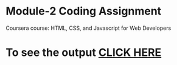 

# Module-2 Coding Assignment

Coursera course: HTML, CSS, and Javascript for Web Developers

# To see the output [CLICK HERE](https://github.com/sah12/html-css-javascript-for-web-developers-Assignments/blob/master/module-2/index.html)

